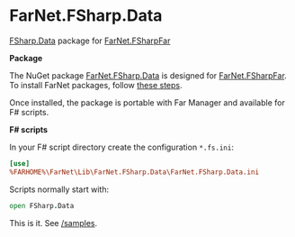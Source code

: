[NuGet]: https://www.nuget.org/packages/FarNet.FSharp.Data
[GitHub]: https://github.com/nightroman/FarNet.FSharp.Data
[/samples]: https://github.com/nightroman/FarNet.FSharp.Data/tree/master/samples
[FSharp.Data]: http://fsharp.github.io/FSharp.Data
[FarNet.FSharpFar]: https://github.com/nightroman/FarNet/tree/master/FSharpFar

# FarNet.FSharp.Data

[FSharp.Data] package for [FarNet.FSharpFar]

**Package**

The NuGet package [FarNet.FSharp.Data][NuGet] is designed for [FarNet.FSharpFar].
To install FarNet packages, follow [these steps](https://raw.githubusercontent.com/nightroman/FarNet/master/Install-FarNet.en.txt).

Once installed, the package is portable with Far Manager and available for F# scripts.

**F# scripts**

In your F# script directory create the configuration `*.fs.ini`:

```ini
[use]
%FARHOME%\FarNet\Lib\FarNet.FSharp.Data\FarNet.FSharp.Data.ini
```

Scripts normally start with:

```fsharp
open FSharp.Data
```

This is it. See [/samples].
